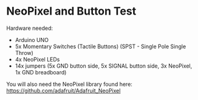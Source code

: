 # NeoPixel and Button Test

Hardware needed:
* Arduino UNO
* 5x Momentary Switches (Tactile Buttons) (SPST - Single Pole Single Throw)
* 4x NeoPixel LEDs
* 14x jumpers (5x GND button side, 5x SIGNAL button side, 3x NeoPixel, 1x GND breadboard)

You will also need the NeoPixel library found here: https://github.com/adafruit/Adafruit_NeoPixel